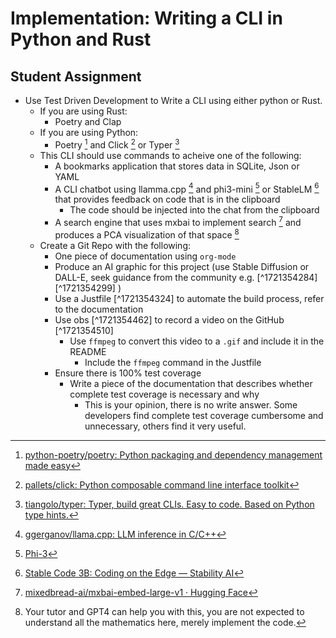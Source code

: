 # Implementation: Writing a CLI in Python and Rust


## Student Assignment


- Use Test Driven Development to Write a CLI using either python or Rust.
    - If you are using Rust:
       - Poetry and Clap
    - If you are using Python:
        - Poetry [^1721354138] and Click [^1721354110] or Typer [^1721354115]
    - This CLI should use commands to acheive one of the following:
        - A bookmarks application that stores data in SQLite, Json or YAML
        - A CLI chatbot using llamma.cpp [^1721354768] and phi3-mini [^1721354787] or StableLM [^1721354840] that provides feedback on code that is in the clipboard
            - The code should be injected into the chat from the clipboard
        - A search engine that uses mxbai to implement search [^1721354908] and produces a PCA visualization of that space [^1721354926]
    - Create a Git Repo with the following:
        - One piece of documentation using `org-mode`
        - Produce an AI graphic for this project (use Stable Diffusion or DALL-E, seek guidance from the community e.g. [^1721354284]  [^1721354299] )
        - Use a Justfile [^1721354324] to automate the build process, refer to the documentation
        - Use obs [^1721354462] to record a video on the GitHub [^1721354510]
            - Use `ffmpeg` to convert this video to a `.gif` and include it in the README
                - Include the `ffmpeg` command in the Justfile
        - Ensure there is 100% test coverage
            - Write a piece of the documentation that describes whether complete test coverage is necessary and why
                - This is your opinion, there is no write answer. Some developers find complete test coverage cumbersome and unnecessary, others find it very useful.




[^1721354768]: [ggerganov/llama.cpp: LLM inference in C/C++](https://github.com/ggerganov/llama.cpp)
[^1721354787]: [Phi-3](https://huggingface.co/docs/transformers/main/model_doc/phi3)
[^1721354840]: [Stable Code 3B: Coding on the Edge — Stability AI](https://stability.ai/news/stable-code-2024-llm-code-completion-release)
[^1721354908]: [mixedbread-ai/mxbai-embed-large-v1 · Hugging Face](https://huggingface.co/mixedbread-ai/mxbai-embed-large-v1)
[^1721354926]: Your tutor and GPT4 can help you with this, you are not expected to understand all the mathematics here, merely implement the code.
[^1721354138]: [python-poetry/poetry: Python packaging and dependency management made easy](https://github.com/python-poetry/poetry)
[^1721354115]: [tiangolo/typer: Typer, build great CLIs. Easy to code. Based on Python type hints.](https://github.com/tiangolo/typer)
[^1721354110]: [pallets/click: Python composable command line interface toolkit](https://github.com/pallets/click)

